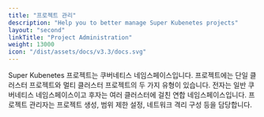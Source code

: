 ```yaml
---
title: "프로젝트 관리"
description: "Help you to better manage Super Kubenetes projects"
layout: "second"
linkTitle: "Project Administration"
weight: 13000
icon: "/dist/assets/docs/v3.3/docs.svg"
---
```


Super Kubenetes 프로젝트는 쿠버네티스 네임스페이스입니다. 프로젝트에는 단일 클러스터 프로젝트와 멀티 클러스터 프로젝트의 두 가지 유형이 있습니다. 전자는 일반 쿠버네티스 네임스페이스이고 후자는 여러 클러스터에 걸친 연합 네임스페이스입니다. 프로젝트 관리자는 프로젝트 생성, 범위 제한 설정, 네트워크 격리 구성 등을 담당합니다.
